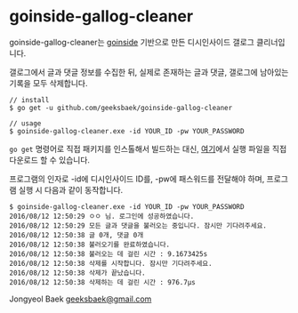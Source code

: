 # goinside-gallog-cleaner
goinside-gallog-cleaner는 [goinside](https://github.com/geeksbaek/goinside) 기반으로 만든 디시인사이드 갤로그 클리너입니다. 

갤로그에서 글과 댓글 정보를 수집한 뒤, 실제로 존재하는 글과 댓글, 갤로그에 남아있는 기록을 모두 삭제합니다.

```
// install
$ go get -u github.com/geeksbaek/goinside-gallog-cleaner

// usage
$ goinside-gallog-cleaner.exe -id YOUR_ID -pw YOUR_PASSWORD
```

`go get` 명령어로 직접 패키지를 인스톨해서 빌드하는 대신,  [여기](https://github.com/geeksbaek/goinside-gallog-cleaner/releases)에서 실행 파일을 직접 다운로드 할 수 있습니다.

프로그램의 인자로 -id에 디시인사이드 ID를, -pw에 패스워드를 전달해야 하며, 프로그램 실행 시 다음과 같이 동작합니다.
```
$ goinside-gallog-cleaner.exe -id YOUR_ID -pw YOUR_PASSWORD
2016/08/12 12:50:29 ㅇㅇ 님. 로그인에 성공하였습니다.
2016/08/12 12:50:29 모든 글과 댓글을 불러오는 중입니다. 잠시만 기다려주세요.
2016/08/12 12:50:38 글 0개, 댓글 0개
2016/08/12 12:50:38 불러오기를 완료하였습니다.
2016/08/12 12:50:38 불러오는 데 걸린 시간 : 9.1673425s
2016/08/12 12:50:38 삭제를 시작합니다. 잠시만 기다려주세요.
2016/08/12 12:50:38 삭제가 끝났습니다.
2016/08/12 12:50:38 삭제하는 데 걸린 시간 : 976.7µs
```

Jongyeol Baek <geeksbaek@gmail.com>
